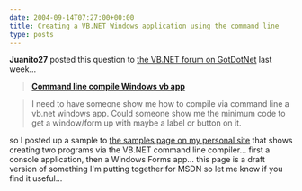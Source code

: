 ```yaml
---
date: 2004-09-14T07:27:00+00:00
title: Creating a VB.NET Windows application using the command line
type: posts
---
```

**Juanito27** posted this question to [the VB.NET forum on GotDotNet](https://www.gotdotnet.com/Community/MessageBoard/MessageBoard.aspx?id=8) last week...

> [<b>Command line compile Windows vb app</b>](https://www.gotdotnet.com/Community/MessageBoard/Thread.aspx?id=261516&Page=1)

> I need to have someone show me how to compile via command line a vb.net windows app. Could someone show me the minimum code to get a window/form up with maybe a label or button on it.

so I posted up a sample to [the samples page on my personal site](https://www.duncanmackenzie.net/samples/commandline/) that shows creating two programs via the VB.NET command line compiler... first a console application, then a Windows Forms app... this page is a draft version of something I'm putting together for MSDN so let me know if you find it useful...
